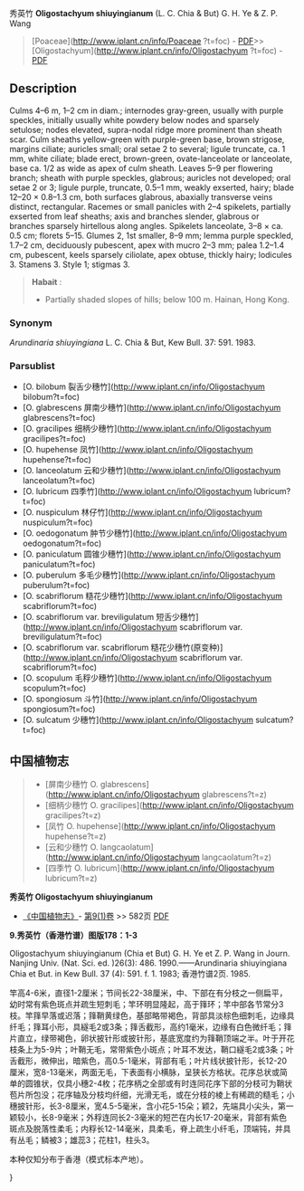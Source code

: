 秀英竹 **Oligostachyum shiuyingianum** (L. C. Chia & But) G. H. Ye & Z. P. Wang

> [Poaceae](http://www.iplant.cn/info/Poaceae ?t=foc) - [PDF](http://iplant.cn/foc/pdf/Poaceae.pdf)>>[Oligostachyum](http://www.iplant.cn/info/Oligostachyum ?t=foc) - [PDF](http://www.iplant.cn/foc/pdf/Oligostachyum.pdf)

## Description

Culms 4–6 m, 1–2 cm in diam.; internodes gray-green, usually with purple speckles, initially usually white powdery below nodes and sparsely setulose; nodes elevated, supra-nodal ridge more prominent than sheath scar. Culm sheaths yellow-green with purple-green base, brown strigose, margins ciliate; auricles small; oral setae 2 to several; ligule truncate, ca. 1 mm, white ciliate; blade erect, brown-green, ovate-lanceolate or lanceolate, base ca. 1/2 as wide as apex of culm sheath. Leaves 5–9 per flowering branch; sheath with purple speckles, glabrous; auricles not developed; oral setae 2 or 3; ligule purple, truncate, 0.5–1 mm, weakly exserted, hairy; blade 12–20 × 0.8–1.3 cm, both surfaces glabrous, abaxially transverse veins distinct, rectangular. Racemes or small panicles with 2–4 spikelets, partially exserted from leaf sheaths; axis and branches slender, glabrous or branches sparsely hirtellous along angles. Spikelets lanceolate, 3–8 × ca. 0.5 cm; florets 5–15. Glumes 2, 1st smaller, 8–9 mm; lemma purple speckled, 1.7–2 cm, deciduously pubescent, apex with mucro 2–3 mm; palea 1.2–1.4 cm, pubescent, keels sparsely ciliolate, apex obtuse, thickly hairy; lodicules 3. Stamens 3. Style 1; stigmas 3.

> **Habait** : 
>* Partially shaded slopes of hills; below 100 m. Hainan, Hong Kong.

### Synonym
*Arundinaria shiuyingiana* L. C. Chia & But, Kew Bull. 37: 591. 1983.

### Parsublist

* [O.  bilobum  裂舌少穗竹](http://www.iplant.cn/info/Oligostachyum bilobum?t=foc)
* [O.  glabrescens  屏南少穗竹](http://www.iplant.cn/info/Oligostachyum glabrescens?t=foc)
* [O.  gracilipes  细柄少穗竹](http://www.iplant.cn/info/Oligostachyum gracilipes?t=foc)
* [O.  hupehense  凤竹](http://www.iplant.cn/info/Oligostachyum hupehense?t=foc)
* [O.  lanceolatum  云和少穗竹](http://www.iplant.cn/info/Oligostachyum lanceolatum?t=foc)
* [O.  lubricum  四季竹](http://www.iplant.cn/info/Oligostachyum lubricum?t=foc)
* [O.  nuspiculum  林仔竹](http://www.iplant.cn/info/Oligostachyum nuspiculum?t=foc)
* [O.  oedogonatum  肿节少穗竹](http://www.iplant.cn/info/Oligostachyum oedogonatum?t=foc)
* [O.  paniculatum  圆锥少穗竹](http://www.iplant.cn/info/Oligostachyum paniculatum?t=foc)
* [O.  puberulum  多毛少穗竹](http://www.iplant.cn/info/Oligostachyum puberulum?t=foc)
* [O.  scabriflorum  糙花少穗竹](http://www.iplant.cn/info/Oligostachyum scabriflorum?t=foc)
* [O.  scabriflorum var. breviligulatum  短舌少穗竹](http://www.iplant.cn/info/Oligostachyum scabriflorum var. breviligulatum?t=foc)
* [O.  scabriflorum var. scabriflorum  糙花少穗竹(原变种)](http://www.iplant.cn/info/Oligostachyum scabriflorum var. scabriflorum?t=foc)
* [O.  scopulum  毛稃少穗竹](http://www.iplant.cn/info/Oligostachyum scopulum?t=foc)
* [O.  spongiosum  斗竹](http://www.iplant.cn/info/Oligostachyum spongiosum?t=foc)
* [O.  sulcatum  少穗竹](http://www.iplant.cn/info/Oligostachyum sulcatum?t=foc)

## 中国植物志

> * [屏南少穗竹  O.  glabrescens](http://www.iplant.cn/info/Oligostachyum glabrescens?t=z)
> * [细柄少穗竹  O.  gracilipes](http://www.iplant.cn/info/Oligostachyum gracilipes?t=z)
> * [凤竹  O.  hupehense](http://www.iplant.cn/info/Oligostachyum hupehense?t=z)
> * [云和少穗竹  O.  langcaolatum](http://www.iplant.cn/info/Oligostachyum langcaolatum?t=z)
> * [四季竹  O.  lubricum](http://www.iplant.cn/info/Oligostachyum lubricum?t=z)

**秀英竹 Oligostachyum shiuyingianum**

* [《中国植物志》](http://www.iplant.cn/frps)- [第9(1)卷](http://www.iplant.cn/frps/vol/9(1)) >> 582页 [PDF](http://www.iplant.cn/frps/pdf/9(1)/582.pdf)

**9.秀英竹（香港竹谱）图版178：1-3**

Oligostachyum shiuyingianum (Chia et But) G. H. Ye et Z. P. Wang in Journ. Nanjing Univ. (Nat. Sci. ed. )26(3): 486. 1990.——Arundinaria shiuyingiana Chia et But. in Kew Bull. 37 (4): 591. f. 1. 1983; 香港竹谱2页. 1985.

竿高4-6米，直径1-2厘米；节间长22-38厘米，中、下部在有分枝之一侧扁平，幼时常有紫色斑点并疏生短刺毛；竿环明显隆起，高于箨环；竿中部各节常分3枝。竿箨早落或迟落；箨鞘黄绿色，基部略带褐色，背部具淡棕色细刺毛，边缘具纤毛；箨耳小形，具繸毛2或3条；箨舌截形，高约1毫米，边缘有白色微纤毛；箨片直立，绿带褐色，卵状披针形或披针形，基底宽度约为箨鞘顶端之半。叶于开花枝条上为5-9片；叶鞘无毛，常带紫色小斑点；叶耳不发达，鞘口繸毛2或3条；叶舌截形，微伸出，暗紫色，高0.5-1毫米，背部有毛；叶片线状披针形，长12-20厘米，宽8-13毫米，两面无毛，下表面有小横脉，呈狭长方格状。花序总状或简单的圆锥状，仅具小穗2-4枚；花序柄之全部或有时连同花序下部的分枝可为鞘状苞片所包没；花序轴及分枝均纤细，光滑无毛，或在分枝的棱上有稀疏的糙毛；小穗披针形，长3-8厘米，宽4.5-5毫米，含小花5-15朵；颖2，先端具小尖头，第一颖较小，长8-9毫米；外稃连同长2-3毫米的短芒在内长17-20毫米，背部有紫色斑点及脱落性柔毛；内稃长12-14毫米，具柔毛，脊上疏生小纤毛，顶端钝，并具有丛毛；鳞被3；雄蕊3；花柱1，柱头3。

本种仅知分布于香港（模式标本产地）。

}